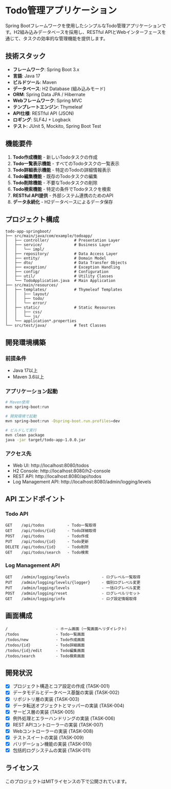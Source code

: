 # Todo管理アプリケーション

Spring Bootフレームワークを使用したシンプルなTodo管理アプリケーションです。H2組み込みデータベースを採用し、RESTful APIとWebインターフェースを通じて、タスクの効率的な管理機能を提供します。

## 技術スタック

- **フレームワーク**: Spring Boot 3.x
- **言語**: Java 17
- **ビルドツール**: Maven
- **データベース**: H2 Database (組み込みモード)
- **ORM**: Spring Data JPA / Hibernate
- **Webフレームワーク**: Spring MVC
- **テンプレートエンジン**: Thymeleaf
- **API仕様**: RESTful API (JSON)
- **ロギング**: SLF4J + Logback
- **テスト**: JUnit 5, Mockito, Spring Boot Test

## 機能要件

1. **Todo作成機能** - 新しいTodoタスクの作成
2. **Todo一覧表示機能** - すべてのTodoタスクの一覧表示
3. **Todo詳細表示機能** - 特定のTodoの詳細情報表示
4. **Todo編集機能** - 既存のTodoタスクの編集
5. **Todo削除機能** - 不要なTodoタスクの削除
6. **Todo検索機能** - 特定の条件でTodoタスクを検索
7. **RESTful API提供** - 外部システム連携のためのAPI
8. **データ永続化** - H2データベースによるデータ保存

## プロジェクト構成

```
todo-app-springboot/
├── src/main/java/com/example/todoapp/
│   ├── controller/           # Presentation Layer
│   ├── service/              # Business Layer
│   │   └── impl/
│   ├── repository/           # Data Access Layer
│   ├── entity/               # Domain Model
│   ├── dto/                  # Data Transfer Objects
│   ├── exception/            # Exception Handling
│   ├── config/               # Configuration
│   ├── util/                 # Utility Classes
│   └── TodoApplication.java  # Main Application
├── src/main/resources/
│   ├── templates/            # Thymeleaf Templates
│   │   ├── layout/
│   │   ├── todo/
│   │   └── error/
│   ├── static/               # Static Resources
│   │   ├── css/
│   │   └── js/
│   └── application*.properties
└── src/test/java/            # Test Classes
```

## 開発環境構築

### 前提条件

- Java 17以上
- Maven 3.6以上

### アプリケーション起動

```bash
# Maven使用
mvn spring-boot:run

# 開発環境で起動
mvn spring-boot:run -Dspring-boot.run.profiles=dev

# ビルドして実行
mvn clean package
java -jar target/todo-app-1.0.0.jar
```

### アクセス先

- Web UI: http://localhost:8080/todos
- H2 Console: http://localhost:8080/h2-console
- REST API: http://localhost:8080/api/todos
- Log Management API: http://localhost:8080/admin/logging/levels

## API エンドポイント

### Todo API
```
GET    /api/todos          - Todo一覧取得
GET    /api/todos/{id}     - Todo詳細取得
POST   /api/todos          - Todo作成
PUT    /api/todos/{id}     - Todo更新
DELETE /api/todos/{id}     - Todo削除
GET    /api/todos/search   - Todo検索
```

### Log Management API
```
GET    /admin/logging/levels              - ログレベル一覧取得
PUT    /admin/logging/levels/{logger}     - 個別ログレベル変更
PUT    /admin/logging/levels              - 一括ログレベル変更
POST   /admin/logging/reset               - ログレベルリセット
GET    /admin/logging/info                - ログ設定情報取得
```

## 画面構成

```
/                     - ホーム画面（一覧画面へリダイレクト）
/todos                - Todo一覧画面
/todos/new            - Todo作成画面
/todos/{id}           - Todo詳細画面
/todos/{id}/edit      - Todo編集画面
/todos/search         - Todo検索画面
```

## 開発状況

- [x] プロジェクト構造とコア設定の作成 (TASK-001)
- [x] データモデルとデータベース基盤の実装 (TASK-002)
- [x] リポジトリ層の実装 (TASK-003)
- [x] データ転送オブジェクトとマッパーの実装 (TASK-004)
- [x] サービス層の実装 (TASK-005)
- [x] 例外処理とエラーハンドリングの実装 (TASK-006)
- [x] REST APIコントローラーの実装 (TASK-007)
- [x] Webコントローラーの実装 (TASK-008)
- [x] テストスイートの実装 (TASK-009)
- [x] バリデーション機能の実装 (TASK-010)
- [x] 包括的ログシステムの実装 (TASK-011)

## ライセンス

このプロジェクトはMITライセンスの下で公開されています。